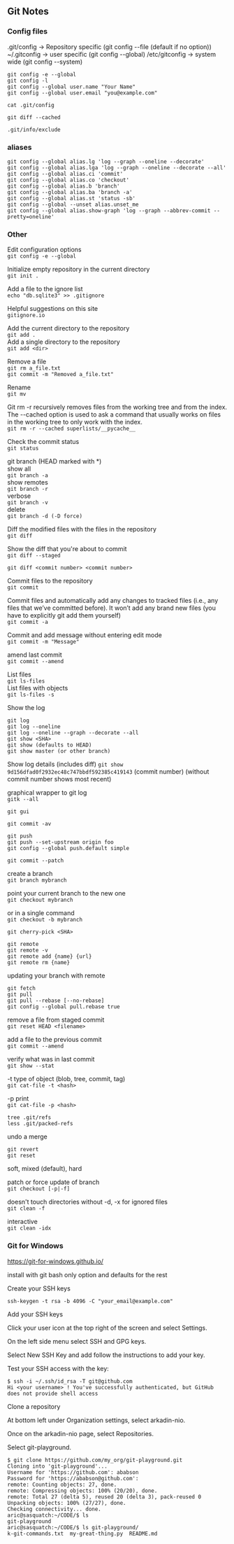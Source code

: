 ## Git Notes

### Config files
.git/config -> Repository specific (git config --file (default if no option))
~/.gitconfig -> user specific (git config --global)
/etc/gitconfig -> system wide (git config --system)

```
git config -e --global
git config -l
git config --global user.name "Your Name"
git config --global user.email "you@example.com"
```

`cat .git/config`<br>

`git diff --cached`<br>

`.git/info/exclude`<br>

### aliases
```
git config --global alias.lg 'log --graph --oneline --decorate'
git config --global alias.lga 'log --graph --oneline --decorate --all'
git config --global alias.ci 'commit'
git config --global alias.co 'checkout'
git config --global alias.b 'branch'
git config --global alias.ba 'branch -a'
git config --global alias.st 'status -sb'
git config --global --unset alias.unset_me
git config --global alias.show-graph 'log --graph --abbrev-commit --pretty=oneline'
```

### Other
Edit configuration options<br>
`git config -e --global`

Initialize empty repository in the current directory<br>
`git init .`

Add a file to the ignore list<br>
`echo "db.sqlite3" >> .gitignore`<br>

Helpful suggestions on this site<br>
`gitignore.io`<br>

Add the current directory to the repository<br>
`git add .`<br>
Add a single directory to the repository<br>
`git add <dir>`

Remove a file<br>
`git rm a_file.txt`<br>
`git commit -m "Removed a_file.txt"`

Rename<br>
`git mv`

Git rm -r recursively removes files from the working tree and from the index.
The --cached option is used to ask a command that usually works on files in
the working tree to only work with the index.<br>
`git rm -r --cached superlists/__pycache__`<br>

Check the commit status<br>
`git status`<br>

git branch (HEAD marked with \*)<br>
show all <br>
`git branch -a`<br>
show remotes<br>
`git branch -r`<br>
verbose<br>
`git branch -v`<br>
delete<br>
`git branch -d (-D force)`

Diff the modified files with the files in the repository<br>
`git diff`

Show the diff that you're about to commit<br>
`git diff --staged`

`git diff <commit number> <commit number>`<br>

Commit files to the repository<br>
`git commit`

Commit files and automatically add any changes to tracked files (i.e., any
files that we’ve committed before).  It won’t add any brand new files (you
have to explicitly git add them yourself)<br>
`git commit -a`

Commit and add message without entering edit mode<br>
`git commit -m "Message"`

amend last commit<br>
`git commit --amend`

List files<br>
`git ls-files`<br>
List files with objects<br>
`git ls-files -s`

Show the log
```
git log
git log --oneline
git log --oneline --graph --decorate --all
git show <SHA>
git show (defaults to HEAD)
git show master (or other branch)
```
Show log details (includes diff)
`git show 9d156dfad0f2932ec48c747bbdf592385c419143` (commit number)
(without commit number shows most recent)

graphical wrapper to git log<br>
`gitk --all`

`git gui`

`git commit -av`

```
git push
git push --set-upstream origin foo
git config --global push.default simple
```

`git commit --patch`

create a branch<br>
`git branch mybranch`

point your current branch to the new one<br>
`git checkout mybranch`

or in a single command<br>
`git checkout -b mybranch`

`git cherry-pick <SHA>`

```
git remote
git remote -v
git remote add {name} {url}
git remote rm {name}
```

updating your branch with remote
```
git fetch
git pull
git pull --rebase [--no-rebase]
git config --global pull.rebase true
```

remove a file from staged commit<br>
`git reset HEAD <filename>`

add a file to the previous commit<br>
`git commit --amend`

verify what was in last commit<br>
`git show --stat`

-t type of object (blob, tree, commit, tag)<br>
`git cat-file -t <hash>`

-p print<br>
`git cat-file -p <hash>`

`tree .git/refs`<br>
`less .git/packed-refs`

undo a merge
```
git revert
git reset
```
soft, mixed (default), hard

patch or force update of branch<br>
`git checkout [-p|-f]`

doesn't touch directories without -d, -x for ignored files<br>
`git clean -f`

interactive<br>
`git clean -idx`

### Git for Windows
https://git-for-windows.github.io/

install with git bash only option and defaults for the rest

Create your SSH keys

`ssh-keygen -t rsa -b 4096 -C "your_email@example.com"`

Add your SSH keys

Click your user icon at the top right of the screen and select Settings.

On the left side menu select SSH and GPG keys.

Select New SSH Key and add follow the instructions to add your key.

Test your SSH access with the key:

```
$ ssh -i ~/.ssh/id_rsa -T git@github.com
Hi <your username> ! You've successfully authenticated, but GitHub does not provide shell access
```

Clone a repository

At bottom left under Organization settings, select arkadin-nio.

Once on the arkadin-nio page, select Repositories.

Select git-playground.

```
$ git clone https://github.com/my_org/git-playground.git
Cloning into 'git-playground'...
Username for 'https://github.com': ababson
Password for 'https://ababson@github.com': 
remote: Counting objects: 27, done.
remote: Compressing objects: 100% (20/20), done.
remote: Total 27 (delta 5), reused 20 (delta 3), pack-reused 0
Unpacking objects: 100% (27/27), done.
Checking connectivity... done.
aric@sasquatch:~/CODE/$ ls
git-playground
aric@sasquatch:~/CODE/$ ls git-playground/
k-git-commands.txt  my-great-thing.py  README.md
```


